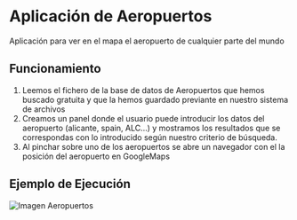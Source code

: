 # Aplicación de Aeropuertos

Aplicación para ver en el mapa el aeropuerto de cualquier parte del mundo

## Funcionamiento

1. Leemos el fichero de la base de datos de Aeropuertos que hemos buscado gratuita y que la hemos guardado
previante en nuestro sistema de archivos
2. Creamos un panel donde el usuario puede introducir los datos del aeropuerto (alicante, spain, ALC...) y mostramos
los resultados que se correspondas con lo introducido según nuestro criterio de búsqueda.
3. Al pinchar sobre uno de los aeropuertos se abre un navegador con el la posición del aeropuerto en GoogleMaps

## Ejemplo de Ejecución

![Imagen Aeropuertos](http://blog.elinsti.com/wp-content/uploads/2018/10/Ejercicio-Herencia-Java.jpg)

